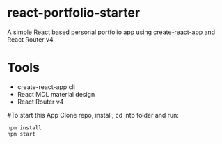 # react-portfolio-starter
A simple React based personal portfolio app using create-react-app and React Router v4.

# Tools
* create-react-app cli
* React MDL material design
* React Router v4

#To start this App
Clone repo, install, cd into folder and run:
```git
npm install
npm start
```


